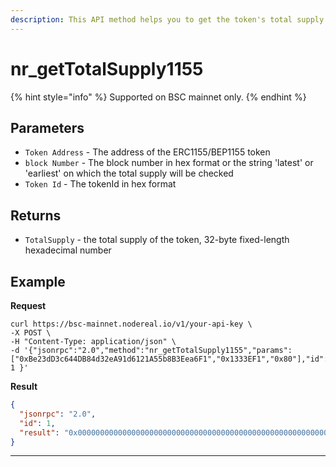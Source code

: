 ```yaml
---
description: This API method helps you to get the token's total supply for ERC1155/BEP1155
---
```


# nr\_getTotalSupply1155

{% hint style="info" %}
Supported on BSC mainnet only.
{% endhint %}

## Parameters

* `Token Address` - The address of the ERC1155/BEP1155 token
* `block Number` - The block number in hex format or the string 'latest' or 'earliest' on which the total supply will be checked
* `Token Id` - The tokenId in hex format

## Returns

* `TotalSupply` - the total supply of the token, 32-byte fixed-length hexadecimal number

## Example

**Request**

```
curl https://bsc-mainnet.nodereal.io/v1/your-api-key \
-X POST \
-H "Content-Type: application/json" \
-d '{"jsonrpc":"2.0","method":"nr_getTotalSupply1155","params":["0xBe23dD3c644DB84d32eA91d6121A55b8B3Eea6F1","0x1333EF1","0x80"],"id": 1 }'
```

**Result**

```json
{
  "jsonrpc": "2.0",
  "id": 1,
  "result": "0x0000000000000000000000000000000000000000000000000000000000000001"
}
```

****

